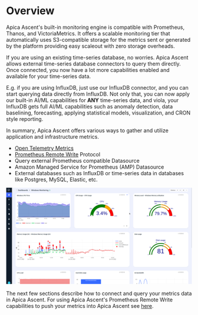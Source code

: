 # Overview

Apica Ascent's built-in monitoring engine is compatible with Prometheus, Thanos, and VictoriaMetrics. It offers a scalable monitoring tier that automatically uses S3-compatible storage for the metrics sent or generated by the platform providing easy scaleout with zero storage overheads.

If you are using an existing time-series database, no worries. Apica Ascent allows external time-series database connectors to query them directly. Once connected, you now have a lot more capabilities enabled and available for your time-series data.

E.g. if you are using InfluxDB, just use our InfluxDB connector, and you can start querying data directly from InfluxDB. Not only that, you can now apply our built-in AI/ML capabilities for **ANY** time-series data, and viola, your InfluxDB gets full AI/ML capabilities such as anomaly detection, data baselining, forecasting, applying statistical models, visualization, and CRON style reporting.

In summary, Apica Ascent offers various ways to gather and utilize application and infrastructure metrics.

* [Open Telemetry Metrics](../../data-sources/data-source-details/opentelemetry.md)
* [Prometheus Remote Write](../../data-sources/data-source-details/prometheus/prometheus-remote-write.md) Protocol
* Query external Prometheus compatible Datasource
* Amazon Managed Service for Prometheus (AMP) Datasource
* External databases such as InfluxDB or time-series data in databases like Postgres, MySQL, Elastic, etc.

![A sample Prometheus dashboard with anomaly detection](<../../.gitbook/assets/image (125).png>)

The next few sections describe how to connect and query your metrics data in Apica Ascent. For using Apica Ascent's Prometheus Remote Write capabilities to push your metrics into Apica Ascent see [here](../../data-sources/data-source-details/prometheus/prometheus-remote-write.md).
